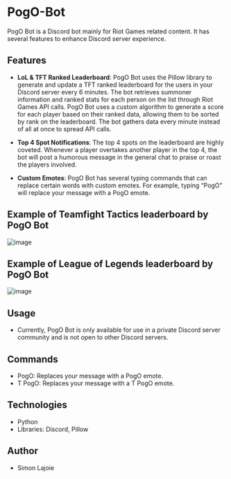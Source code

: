 # PogO-Bot
PogO Bot is a Discord bot mainly for Riot Games related content. It has several features to enhance Discord server experience.

## Features
- **LoL & TFT Ranked Leaderboard**: PogO Bot uses the Pillow library to generate and update a TFT ranked leaderboard for the users in your Discord server every 6 minutes. The bot retrieves summoner information and ranked stats for each person on the list through Riot Games API calls. PogO Bot uses a custom algorithm to generate a score for each player based on their ranked data, allowing them to be sorted by rank on the leaderboard. The bot gathers data every minute instead of all at once to spread API calls.

- **Top 4 Spot Notifications**: The top 4 spots on the leaderboard are highly coveted. Whenever a player overtakes another player in the top 4, the bot will post a humorous message in the general chat to praise or roast the players involved.

- **Custom Emotes**: PogO Bot has several typing commands that can replace certain words with custom emotes. For example, typing “PogO” will replace your message with a PogO emote.

## Example of Teamfight Tactics leaderboard by PogO Bot
![image](https://github.com/Simon-Lajoie/PogO-Bot/assets/123536951/4bc85e0e-860a-47eb-93ef-81fe3edbcca7)

## Example of League of Legends leaderboard by PogO Bot
![image](https://github.com/Simon-Lajoie/PogO-Bot/assets/123536951/98d72a47-e4dd-4f2e-882e-5e4217f74364)

## Usage
- Currently, PogO Bot is only available for use in a private Discord server community and is not open to other Discord servers.

## Commands
- PogO: Replaces your message with a PogO emote.
- T PogO: Replaces your message with a T PogO emote.

## Technologies
* Python
* Libraries: Discord, Pillow

## Author
* Simon Lajoie
